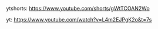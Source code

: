 ytshorts: https://www.youtube.com/shorts/gWtTCOAN2Wo 

yt: https://www.youtube.com/watch?v=L4m2EJPgK2o&t=7s
